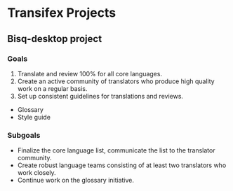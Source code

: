 # Transifex Projects

## Bisq-desktop project

### Goals
1. Translate and review 100% for all core languages.
2. Create an active community of translators who produce high quality work on a regular basis.
3. Set up consistent guidelines for translations and reviews.
  - Glossary
  - Style guide
  
  
### Subgoals
- Finalize the core language list, communicate the list to the translator community.
- Create robust language teams consisting of at least two translators who work closely.
- Continue work on the glossary initiative.
